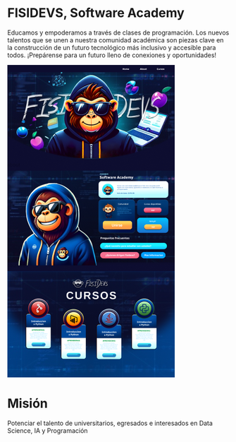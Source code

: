 # FISIDEVS, Software Academy

Educamos y empoderamos a través de clases de programación.
Los nuevos talentos que se unen a nuestra comunidad académica son piezas clave en la construcción de un futuro tecnológico más inclusivo y accesible para todos. ¡Prepárense para un futuro lleno de conexiones y oportunidades!

![1716884041663](image/README/1716884041663.png)

# Misión

Potenciar el talento de universitarios, egresados e interesados en Data Science, IA y Programación

